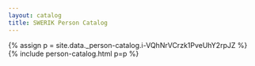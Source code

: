 ```yaml
---
layout: catalog
title: SWERIK Person Catalog
---
```

{% assign p = site.data._person-catalog.i-VQhNrVCrzk1PveUhY2rpJZ %}
{% include person-catalog.html p=p %}


